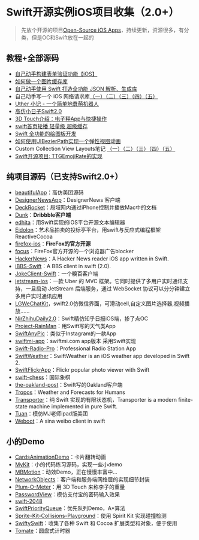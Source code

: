 # Swift开源实例iOS项目收集（2.0+）
> 先放个开源的项目[Open-Source iOS Apps][1]，持续更新，资源很多，有分类，但是OC和Swift放在一起的

## 教程+全部源码
- [自己动手构建表单验证功能【iOS】][2]
- [如何做一个图片缓存库][3]
- [自己动手使用 Swift 打造全功能 JSON 解析、生成库][4]
- 自己动手写一个 iOS 网络请求库[（一）][5][（二）][6][（三）][7][（四）][8][（五）][9]
- [Uther 小记 - 一个简单地蠢萌机器人][10]
- [高仿小日子Swift2.0][11]
- [3D Touch介绍：电子秤App与快捷操作][12]
- [swift首页轮播 轻量级 超级缓存][13]
- [Swift 全功能的绘图板开发][14]
- [如何使用UIBezierPath实现一个弹性视图动画][15]
- Custom Collection View Layouts笔记 [（一）][16][（二）][17][（三）][18][（四）][19][（五）][20]
- [Swift开源项目: TTGEmojiRate的实现][21]

## 纯项目源码（已支持Swift2.0+）
- [beautifulApp][22]：高仿美团源码
- [DesignerNewsApp][23]：DesignerNews 客户端
- [DeckRocket][24]：局域网内通过iPhone控制并播放Mac中的文档
- [Dunk][25]：**Dribbble客户端**
- [edhita][26]：用Swift实现的iOS平台开源文本编辑器
- [Eidolon][27]：艺术品拍卖的投标亭平台，用swift与反应式编程框架 ReactiveCocoa
- [firefox-ios][28]：**FireFox的官方开源**
- [focus][29]：FireFox官方开源的一个浏览器广告blocker
- [HackerNews][30]：A Hacker News reader iOS app written in Swift.
- [iBBS-Swift][31]：A BBS client in swift (2.0).
- [JokeClient-Swift][32]：一个糗百客户端
- [jetstream-ios][33]：一款 Uber 的 MVC 框架。它同时提供了多用户实时通讯支持，一旦启动 JetStream 后端服务，通过 WebSocket 协议可以分分钟建立多用户实时通讯应用
- [LGWeChatKit][34]，swift2.0仿微信界面，可滑动cell,自定义图片选择器,视频播放……
- [NirZhihuDaily2.0][35]：Swift精仿知乎日报iOS端，掺了点OC
- [Project-RainMan][36]：用Swift写的天气类App
- [SwiftAnyPic][37]：类似于Instagram的一款App
- [swiftmi-app][38]：swiftmi.com app版本 采用Swift实现
- [Swift-Radio-Pro][39]：Professional Radio Station App
- [SwiftWeather][40]：SwiftWeather is an iOS weather app developed in Swift 2. 
- [SwiftFlickrApp][41]：Flickr popular photo viewer with Swift 
- [swift-chess][42]：国际象棋
- [the-oakland-post][43]：Swift写的Oakland客户端
- [Tropos][44]：Weather and Forecasts for Humans
- [Transporter][45]：纯 Swift 实现的有限状态机，Transporter is a modern finite-state machine implemented in pure Swift. 
- [Tuan][46]：模仿MJ老师ipad版美团
- [Weboot][47]：A sina weibo client in swift

## 小的Demo
- [CardsAnimationDemo][48]：卡片翻转动画
- [MyKit][49]：小的代码练习源码，实现一些小demo
- [MBMotion][50]：动效Demo，正在慢慢丰富中…
- [NetworkObjects][51]：客户端和服务端网络层的实现细节封装
- [Plum-O-Meter][52]：用 3D Touch 来称李子的重量
- [PasswordView][53]：模仿支付宝的密码输入效果
- [swift-2048][54]
- [SwiftPriorityQueue][55]：优先队列Demo，A\*算法
- [Sprite-Kit-Collisions-Playground][56]：使用 Spirit Kit 实现碰撞检测
- [SwiftySwift][57]：收集了各种 Swift 和 Cocoa 扩展类型和对象，便于使用
- [Tomate][58]：圆盘式计时器


[1]:	https://github.com/dkhamsing/open-source-ios-apps
[2]:	https://lvwenhan.com/ios/459.html
[3]:	http://blog.callmewhy.com/2015/05/25/note-about-chun/
[4]:	https://lvwenhan.com/ios/463.html
[5]:	https://lvwenhan.com/ios/454.html
[6]:	https://lvwenhan.com/ios/455.html
[7]:	https://lvwenhan.com/ios/456.html
[8]:	https://lvwenhan.com/ios/457.html
[9]:	https://lvwenhan.com/ios/464.html
[10]:	http://blog.callmewhy.com/2015/08/09/how-to-make-uther/ "Uther 小记 - 一个简单地蠢萌机器人"
[11]:	http://www.jianshu.com/p/bcc297e19a94
[12]:	http://swift.gg/2015/11/19/3d-touch-tutorial/ "3D Touch介绍：电子秤App与快捷操作"
[13]:	http://www.jianshu.com/p/d7bf5fe4d9fa "swift首页轮播 轻量级 超级缓存"
[14]:	http://www.cocoachina.com/swift/20151125/14390.html "Swift 全功能的绘图板开发"
[15]:	http://hechen.info/2015/12/02/Elastic-view-animation-using-UIBezierPath/ "如何使用UIBezierPath实现一个弹性视图动画"
[16]:	http://chengway.in/custom-collection-view-layouts/ "Custom Collection View Layouts（一）"
[17]:	http://chengway.in/custom-collection-view-layouts-er/ "Custom Collection View Layouts（二）"
[18]:	http://chengway.in/custom-collection-view-layouts-san/ "Custom Collection View Layouts（三）"
[19]:	http://chengway.in/custom-collection-view-layouts-si/ "Custom Collection View Layouts（四）"
[20]:	http://chengway.in/custom-collection-view-layouts-wu/ "Custom Collection View Layouts（五）"
[21]:	http://tutuge.me/2015/10/25/ttgemojirate-lib/ "Swift开源项目: TTGEmojiRate的实现"
[22]:	https://github.com/lyimin/beautifulApp "beautifulApp"
[23]:	https://github.com/MengTo/DesignerNewsApp "DesignerNewsApp"
[24]:	https://github.com/jpsim/DeckRocket "DeckRocket"
[25]:	https://github.com/naoyashiga/Dunk "Dunk"
[26]:	https://github.com/tnantoka/edhita "edhita"
[27]:	https://github.com/artsy/eidolon "Eidolon"
[28]:	https://github.com/mozilla/firefox-ios "firefox-ios"
[29]:	https://github.com/mozilla/focus "focus"
[30]:	https://github.com/amitburst/HackerNews "HackerNews"
[31]:	https://github.com/iAugux/iBBS-Swift "iBBS-Swift"
[32]:	https://github.com/YANGReal/JokeClient-Swift "JokeClient-Swift"
[33]:	https://github.com/uber/jetstream-ios "jetstream-ios"
[34]:	https://github.com/jamy0801/LGWeChatKit
[35]:	https://github.com/zpz1237/NirZhihuDaily2.0 "NirZhihuDaily2.0"
[36]:	https://github.com/Mav3r1ck/Project-RainMan "Project-RainMan"
[37]:	https://github.com/kwkhaw/SwiftAnyPic "SwiftAnyPic"
[38]:	https://github.com/feiin/swiftmi-app "swiftmi-app"
[39]:	https://github.com/swiftcodex/Swift-Radio-Pro "Swift-Radio-Pro"
[40]:	https://github.com/JakeLin/SwiftWeather "SwiftWeather"
[41]:	https://github.com/synboo/SwiftFlickrApp "SwiftFlickrApp"
[42]:	https://github.com/JackBCousineau/swift-chess "swift-chess"
[43]:	https://github.com/aclissold/The-Oakland-Post "the-oakland-post"
[44]:	https://github.com/thoughtbot/Tropos "Tropos"
[45]:	https://github.com/DenHeadless/Transporter "Transporter"
[46]:	https://github.com/aiqiuqiu/Tuan "Tuan"
[47]:	https://github.com/iAugux/Weboot "Weboot"
[48]:	https://github.com/adow/CardsAnimationDemo "CardsAnimationDemo"
[49]:	https://github.com/aquarchitect/MyKit "MyKit"
[50]:	https://github.com/mmoaay/MBMotion "MBMotion"
[51]:	https://github.com/colemancda/NetworkObjects "NetworkObjects"
[52]:	https://github.com/FlexMonkey/Plum-O-Meter "Plum-O-Meter"
[53]:	https://github.com/findM/PasswordView "PasswordView"
[54]:	https://github.com/austinzheng/swift-2048 "swift-2048"
[55]:	https://github.com/davecom/SwiftPriorityQueue "SwiftPriorityQueue"
[56]:	https://github.com/jaredmpayne/Sprite-Kit-Collisions-Playground "Sprite-Kit-Collisions-Playground"
[57]:	https://github.com/adeca/SwiftySwift "SwiftySwift"
[58]:	https://github.com/dasdom/Tomate "Tomate"